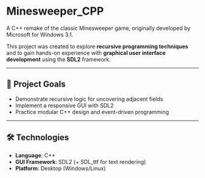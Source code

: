 # Minesweeper_CPP

A C++ remake of the classic Minesweeper game, originally developed by Microsoft for Windows 3.1.

This project was created to explore **recursive programming techniques** and to gain hands-on experience with **graphical user interface development** using the **SDL2** framework.

---

## 🎯 Project Goals

- Demonstrate recursive logic for uncovering adjacent fields
- Implement a responsive GUI with SDL2
- Practice modular C++ design and event-driven programming

---

## 🛠️ Technologies

- **Language**: C++
- **GUI Framework**: SDL2 (+ SDL_ttf for text rendering)
- **Platform**: Desktop (Windows/Linux)
